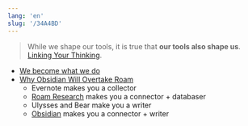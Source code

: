 ```yaml
---
lang: 'en'
slug: '/34A4BD'
---
```


> While we shape our tools, it is true that **our tools also shape us**. [Linking Your Thinking](https://www.youtube.com/channel/UC85D7ERwhke7wVqskV_DZUA).

- [We become what we do](./../.././docs/pages/We%20become%20what%20we%20do.md)
- [Why Obsidian Will Overtake Roam](https://www.youtube.com/watch?v=_x54XJrECvk)
  - Evernote makes you a collector
  - [Roam Research](./../.././docs/pages/Roam%20Research.md) makes you a connector + databaser
  - Ulysses and Bear make you a writer
  - [Obsidian](./../.././docs/pages/Obsidian.md) makes you a connector + writer

<head>
  <html lang="en-US"/>
</head>
